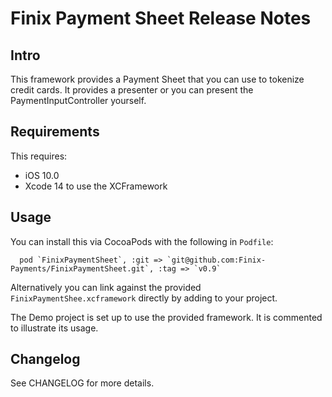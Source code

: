 # Finix Payment Sheet Release Notes

## Intro

This framework provides a Payment Sheet that you can use to tokenize credit cards. 
It provides a presenter or you can present the PaymentInputController yourself.

## Requirements

This requires:
  * iOS 10.0
  * Xcode 14 to use the XCFramework

## Usage

You can install this via CocoaPods with the following in `Podfile`:

```
  pod `FinixPaymentSheet`, :git => `git@github.com:Finix-Payments/FinixPaymentSheet.git`, :tag => `v0.9`
```
   
Alternatively you can link against the provided `FinixPaymentShee.xcframework` directly by adding to your project.

The Demo project is set up to use the provided framework. It is commented to illustrate its usage.

## Changelog

See CHANGELOG for more details.
